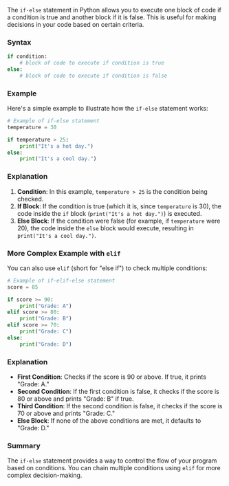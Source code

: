 The `if-else` statement in Python allows you to execute one block of code if a condition is true and another block if it is false. This is useful for making decisions in your code based on certain criteria.

### Syntax

```python
if condition:
    # block of code to execute if condition is true
else:
    # block of code to execute if condition is false
```

### Example

Here's a simple example to illustrate how the `if-else` statement works:

```python
# Example of if-else statement
temperature = 30

if temperature > 25:
    print("It's a hot day.")
else:
    print("It's a cool day.")
```

### Explanation

1. **Condition**: In this example, `temperature > 25` is the condition being checked.
2. **If Block**: If the condition is true (which it is, since `temperature` is 30), the code inside the `if` block (`print("It's a hot day.")`) is executed.
3. **Else Block**: If the condition were false (for example, if `temperature` were 20), the code inside the `else` block would execute, resulting in `print("It's a cool day.")`.

### More Complex Example with `elif`

You can also use `elif` (short for "else if") to check multiple conditions:

```python
# Example of if-elif-else statement
score = 85

if score >= 90:
    print("Grade: A")
elif score >= 80:
    print("Grade: B")
elif score >= 70:
    print("Grade: C")
else:
    print("Grade: D")
```

### Explanation

- **First Condition**: Checks if the score is 90 or above. If true, it prints "Grade: A."
- **Second Condition**: If the first condition is false, it checks if the score is 80 or above and prints "Grade: B" if true.
- **Third Condition**: If the second condition is false, it checks if the score is 70 or above and prints "Grade: C."
- **Else Block**: If none of the above conditions are met, it defaults to "Grade: D."

### Summary

The `if-else` statement provides a way to control the flow of your program based on conditions. You can chain multiple conditions using `elif` for more complex decision-making.

 